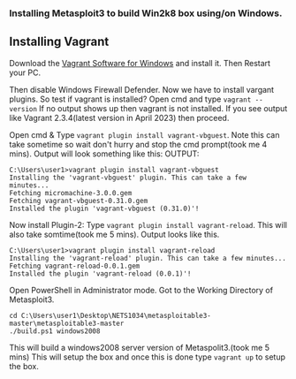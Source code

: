 ### Installing Metasploit3 to build Win2k8 box using/on Windows.
## Installing Vagrant
Download the [Vagrant Software for Windows](https://developer.hashicorp.com/vagrant/downloads) and install it. Then Restart your PC.

Then disable Windows Firewall Defender.
Now we have to install vargant plugins. So test if vagrant is installed? Open cmd and type ```vagrant --version```
If no output shows up then vagrant is not installed. If you see output like Vagrant 2.3.4(latest version in April 2023) then proceed.

Open cmd & Type ```vagrant plugin install vagrant-vbguest```. Note this can take sometime so wait don't hurry and stop the cmd prompt(took me 4 mins). Output will look something like this:
OUTPUT:
``` 
C:\Users\user1>vagrant plugin install vagrant-vbguest
Installing the 'vagrant-vbguest' plugin. This can take a few minutes...
Fetching micromachine-3.0.0.gem
Fetching vagrant-vbguest-0.31.0.gem
Installed the plugin 'vagrant-vbguest (0.31.0)'!
```
Now install Plugin-2: Type ``` vagrant plugin install vagrant-reload ```. This will also take somtime(took me 5 mins). Output looks like this.
```
C:\Users\user1>vagrant plugin install vagrant-reload
Installing the 'vagrant-reload' plugin. This can take a few minutes...
Fetching vagrant-reload-0.0.1.gem
Installed the plugin 'vagrant-reload (0.0.1)'!
```

Open PowerShell in Administrator mode. Got to the Working Directory of Metasploit3.
``` 
cd C:\Users\user1\Desktop\NETS1034\metasploitable3-master\metasploitable3-master
./build.ps1 windows2008 
```
This will build a windows2008 server version of Metaspolit3.(took me 5 mins) This will setup the box and once this is done type ```vagrant up``` to setup the box.
